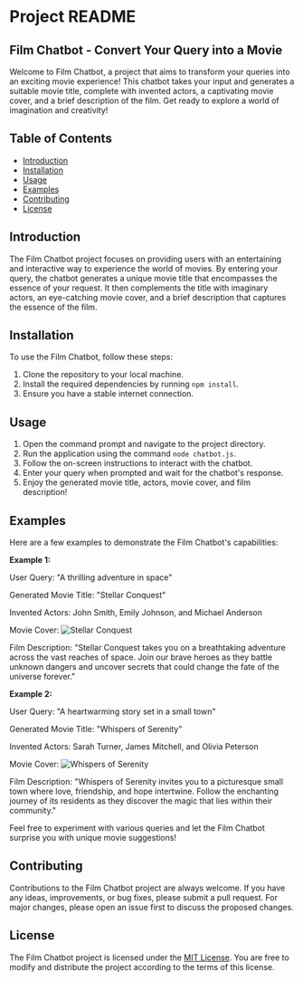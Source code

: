 # Project README

## Film Chatbot - Convert Your Query into a Movie

Welcome to Film Chatbot, a project that aims to transform your queries into an exciting movie experience! This chatbot takes your input and generates a suitable movie title, complete with invented actors, a captivating movie cover, and a brief description of the film. Get ready to explore a world of imagination and creativity!

## Table of Contents

- [Introduction](#introduction)
- [Installation](#installation)
- [Usage](#usage)
- [Examples](#examples)
- [Contributing](#contributing)
- [License](#license)

## Introduction

The Film Chatbot project focuses on providing users with an entertaining and interactive way to experience the world of movies. By entering your query, the chatbot generates a unique movie title that encompasses the essence of your request. It then complements the title with imaginary actors, an eye-catching movie cover, and a brief description that captures the essence of the film.

## Installation

To use the Film Chatbot, follow these steps:

1. Clone the repository to your local machine.
2. Install the required dependencies by running `npm install`.
3. Ensure you have a stable internet connection.

## Usage

1. Open the command prompt and navigate to the project directory.
2. Run the application using the command `node chatbot.js`.
3. Follow the on-screen instructions to interact with the chatbot.
4. Enter your query when prompted and wait for the chatbot's response.
5. Enjoy the generated movie title, actors, movie cover, and film description!

## Examples

Here are a few examples to demonstrate the Film Chatbot's capabilities:

**Example 1:**

User Query: "A thrilling adventure in space"

Generated Movie Title: "Stellar Conquest"

Invented Actors: John Smith, Emily Johnson, and Michael Anderson

Movie Cover: ![Stellar Conquest](https://example.com/movie-covers/stellar-conquest.jpg)

Film Description: "Stellar Conquest takes you on a breathtaking adventure across the vast reaches of space. Join our brave heroes as they battle unknown dangers and uncover secrets that could change the fate of the universe forever."

**Example 2:**

User Query: "A heartwarming story set in a small town"

Generated Movie Title: "Whispers of Serenity"

Invented Actors: Sarah Turner, James Mitchell, and Olivia Peterson

Movie Cover: ![Whispers of Serenity](https://example.com/movie-covers/whispers-of-serenity.jpg)

Film Description: "Whispers of Serenity invites you to a picturesque small town where love, friendship, and hope intertwine. Follow the enchanting journey of its residents as they discover the magic that lies within their community."

Feel free to experiment with various queries and let the Film Chatbot surprise you with unique movie suggestions!

## Contributing

Contributions to the Film Chatbot project are always welcome. If you have any ideas, improvements, or bug fixes, please submit a pull request. For major changes, please open an issue first to discuss the proposed changes.

## License

The Film Chatbot project is licensed under the [MIT License](https://opensource.org/licenses/MIT). You are free to modify and distribute the project according to the terms of this license.
